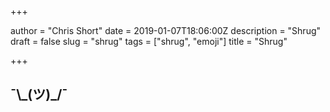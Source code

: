 +++

author = "Chris Short"
date = 2019-01-07T18:06:00Z
description = "Shrug"
draft = false
slug = "shrug"
tags = ["shrug", "emoji"]
title = "Shrug"

+++

## ¯\\\_(ツ)\_/¯
